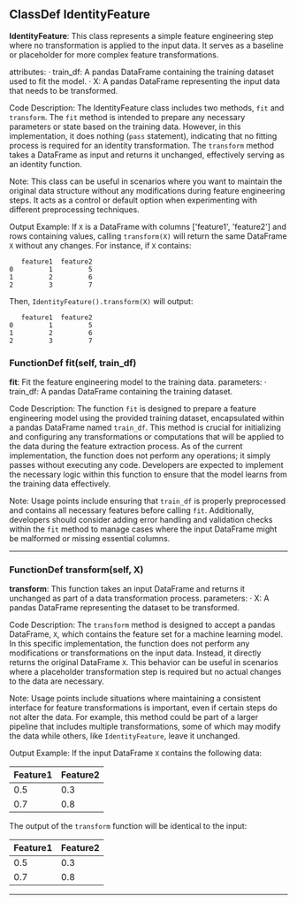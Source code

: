 ## ClassDef IdentityFeature
**IdentityFeature**: This class represents a simple feature engineering step where no transformation is applied to the input data. It serves as a baseline or placeholder for more complex feature transformations.

attributes:
· train_df: A pandas DataFrame containing the training dataset used to fit the model.
· X: A pandas DataFrame representing the input data that needs to be transformed.

Code Description: The IdentityFeature class includes two methods, `fit` and `transform`. The `fit` method is intended to prepare any necessary parameters or state based on the training data. However, in this implementation, it does nothing (`pass` statement), indicating that no fitting process is required for an identity transformation. The `transform` method takes a DataFrame as input and returns it unchanged, effectively serving as an identity function.

Note: This class can be useful in scenarios where you want to maintain the original data structure without any modifications during feature engineering steps. It acts as a control or default option when experimenting with different preprocessing techniques.

Output Example: If `X` is a DataFrame with columns ['feature1', 'feature2'] and rows containing values, calling `transform(X)` will return the same DataFrame `X` without any changes. For instance, if `X` contains:
```
   feature1  feature2
0         1         5
1         2         6
2         3         7
```
Then, `IdentityFeature().transform(X)` will output:
```
   feature1  feature2
0         1         5
1         2         6
2         3         7
```
### FunctionDef fit(self, train_df)
**fit**: Fit the feature engineering model to the training data.
parameters:
· train_df: A pandas DataFrame containing the training dataset.

Code Description: The function `fit` is designed to prepare a feature engineering model using the provided training dataset, encapsulated within a pandas DataFrame named `train_df`. This method is crucial for initializing and configuring any transformations or computations that will be applied to the data during the feature extraction process. As of the current implementation, the function does not perform any operations; it simply passes without executing any code. Developers are expected to implement the necessary logic within this function to ensure that the model learns from the training data effectively.

Note: Usage points include ensuring that `train_df` is properly preprocessed and contains all necessary features before calling `fit`. Additionally, developers should consider adding error handling and validation checks within the `fit` method to manage cases where the input DataFrame might be malformed or missing essential columns.
***
### FunctionDef transform(self, X)
**transform**: This function takes an input DataFrame and returns it unchanged as part of a data transformation process.
parameters:
· X: A pandas DataFrame representing the dataset to be transformed.

Code Description: The `transform` method is designed to accept a pandas DataFrame, `X`, which contains the feature set for a machine learning model. In this specific implementation, the function does not perform any modifications or transformations on the input data. Instead, it directly returns the original DataFrame `X`. This behavior can be useful in scenarios where a placeholder transformation step is required but no actual changes to the data are necessary.

Note: Usage points include situations where maintaining a consistent interface for feature transformations is important, even if certain steps do not alter the data. For example, this method could be part of a larger pipeline that includes multiple transformations, some of which may modify the data while others, like `IdentityFeature`, leave it unchanged.

Output Example: If the input DataFrame `X` contains the following data:

| Feature1 | Feature2 |
|----------|----------|
| 0.5      | 0.3      |
| 0.7      | 0.8      |

The output of the `transform` function will be identical to the input:

| Feature1 | Feature2 |
|----------|----------|
| 0.5      | 0.3      |
| 0.7      | 0.8      |
***
